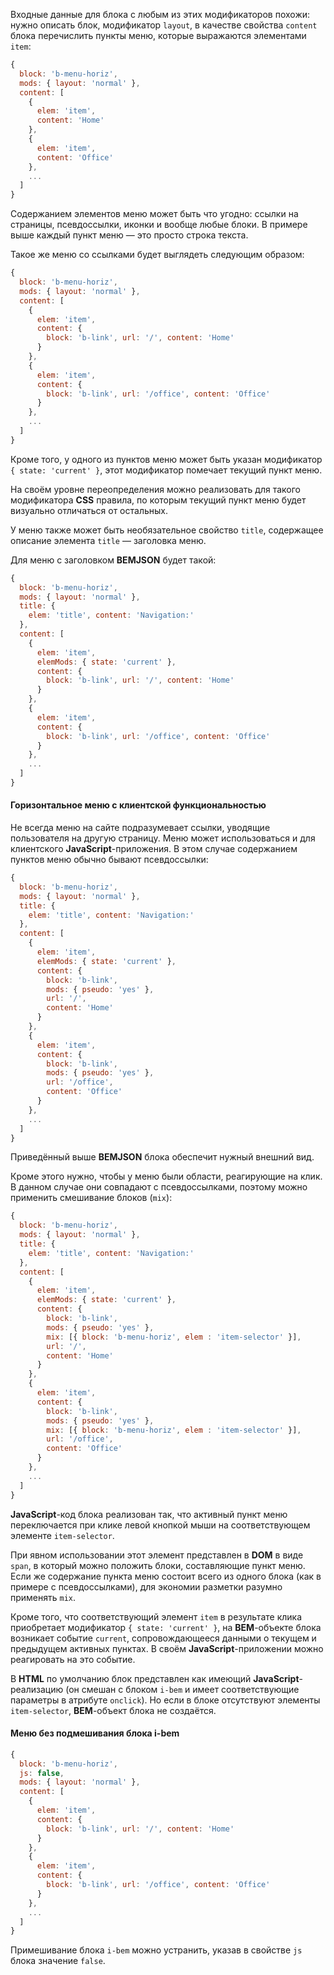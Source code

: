 Входные данные для блока с любым из этих модификаторов похожи: нужно описать блок, модификатор `layout`, в качестве свойства `content` блока перечислить пункты меню, которые выражаются элементами `item`:

```js
{
  block: 'b-menu-horiz',
  mods: { layout: 'normal' },
  content: [
    {
      elem: 'item',
      content: 'Home'
    },
    {
      elem: 'item',
      content: 'Office'
    },
    ...
  ]
}
```

Содержанием элементов меню может быть что угодно: ссылки на страницы, псевдоссылки, иконки и вообще любые блоки. В примере выше каждый пункт меню — это просто строка текста.

Такое же меню со ссылками будет выглядеть следующим образом:

```js
{
  block: 'b-menu-horiz',
  mods: { layout: 'normal' },
  content: [
    {
      elem: 'item',
      content: {
        block: 'b-link', url: '/', content: 'Home'
      }
    },
    {
      elem: 'item',
      content: {
        block: 'b-link', url: '/office', content: 'Office'
      }
    },
    ...
  ]
}
```


Кроме того, у одного из пунктов меню может быть указан модификатор `{ state: 'current' }`, этот модификатор помечает текущий пункт меню.

На своём уровне переопределения можно реализовать для такого модификатора **CSS** правила, по которым текущий пункт меню будет визуально отличаться от остальных.

У меню также может быть необязательное свойство `title`, содержащее описание элемента `title` — заголовка меню.

Для меню с заголовком **BEMJSON** будет такой:

```js
{
  block: 'b-menu-horiz',
  mods: { layout: 'normal' },
  title: {
    elem: 'title', content: 'Navigation:'
  },
  content: [
    {
      elem: 'item',
      elemMods: { state: 'current' },
      content: {
        block: 'b-link', url: '/', content: 'Home'
      }
    },
    {
      elem: 'item',
      content: {
        block: 'b-link', url: '/office', content: 'Office'
      }
    },
    ...
  ]
}
```

#### Горизонтальное меню с клиентской функциональностью

Не всегда меню на сайте подразумевает ссылки, уводящие пользователя на другую страницу. Меню может использоваться и для клиентского **JavaScript**-приложения.
В этом случае содержанием пунктов меню обычно бывают псевдоссылки:

```js
{
  block: 'b-menu-horiz',
  mods: { layout: 'normal' },
  title: {
    elem: 'title', content: 'Navigation:'
  },
  content: [
    {
      elem: 'item',
      elemMods: { state: 'current' },
      content: {
        block: 'b-link',
        mods: { pseudo: 'yes' },
        url: '/',
        content: 'Home'
      }
    },
    {
      elem: 'item',
      content: {
        block: 'b-link',
        mods: { pseudo: 'yes' },
        url: '/office',
        content: 'Office'
      }
    },
    ...
  ]
}
```


Приведённый выше **BEMJSON** блока обеспечит нужный внешний вид.

Кроме этого нужно, чтобы у меню были области, реагирующие на клик. В данном случае они совпадают с псевдоссылками, поэтому можно применить смешивание блоков (`mix`):

```js
{
  block: 'b-menu-horiz',
  mods: { layout: 'normal' },
  title: {
    elem: 'title', content: 'Navigation:'
  },
  content: [
    {
      elem: 'item',
      elemMods: { state: 'current' },
      content: {
        block: 'b-link',
        mods: { pseudo: 'yes' },
        mix: [{ block: 'b-menu-horiz', elem : 'item-selector' }],
        url: '/',
        content: 'Home'
      }
    },
    {
      elem: 'item',
      content: {
        block: 'b-link',
        mods: { pseudo: 'yes' },
        mix: [{ block: 'b-menu-horiz', elem : 'item-selector' }],
        url: '/office',
        content: 'Office'
      }
    },
    ...
  ]
}
```


**JavaScript**-код блока реализован так, что активный пункт меню переключается при клике левой кнопкой мыши на соответствующем элементе `item-selector`.

При явном использовании этот элемент представлен в **DOM** в виде `span`, в который можно положить блоки, составляющие пункт меню. Если же содержание пункта меню состоит всего из
одного блока (как в примере с псевдоссылками), для экономии разметки разумно применять `mix`.

Кроме того, что соответствующий элемент `item` в результате клика приобретает модификатор `{ state: 'current' }`, на **BEM**-объекте блока возникает событие `current`, сопровождающееся данными о текущем и предыдущем активных пунктах.
В своём **JavaScript**-приложении можно реагировать на это событие.

В **HTML** по умолчанию блок представлен как имеющий **JavaScript**-реализацию (он смешан с блоком `i-bem` и
имеет соответствующие параметры в атрибуте `onclick`). Но если в блоке отсутствуют элементы `item-selector`, **BEM**-объект блока не создаётся.

#### Меню без подмешивания блока i-bem

```js
{
  block: 'b-menu-horiz',
  js: false,
  mods: { layout: 'normal' },
  content: [
    {
      elem: 'item',
      content: {
        block: 'b-link', url: '/', content: 'Home'
      }
    },
    {
      elem: 'item',
      content: {
        block: 'b-link', url: '/office', content: 'Office'
      }
    },
    ...
  ]
}
```


Примешивание блока `i-bem` можно устранить, указав в свойстве `js` блока значение `false`.
